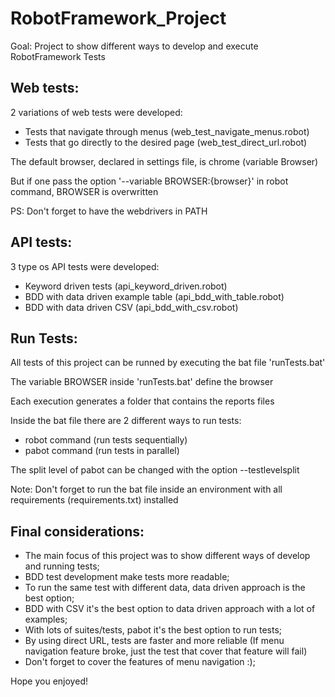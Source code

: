 # RobotFramework_Project

Goal: Project to show different ways to develop and execute RobotFramework Tests


## Web tests:

2 variations of web tests were developed:
- Tests that navigate through menus (web_test_navigate_menus.robot)
- Tests that go directly to the desired page (web_test_direct_url.robot)

The default browser, declared in settings file, is chrome (variable Browser)

But if one pass the option '--variable BROWSER:{browser}' in robot command, BROWSER is overwritten

PS: Don't forget to have the webdrivers in PATH


## API tests:
    
3 type os API tests were developed: 
- Keyword driven tests (api_keyword_driven.robot)
- BDD with data driven example table (api_bdd_with_table.robot)
- BDD with data driven CSV (api_bdd_with_csv.robot)


## Run Tests:

All tests of this project can be runned by executing the bat file 'runTests.bat'

The variable BROWSER inside 'runTests.bat' define the browser

Each execution generates a folder that contains the reports files

Inside the bat file there are 2 different ways to run tests:
- robot command (run tests sequentially)
- pabot command (run tests in parallel)

The split level of pabot can be changed with the option --testlevelsplit

Note: Don't forget to run the bat file inside an environment with all requirements (requirements.txt) installed
    
    
    
## Final considerations:

- The main focus of this project was to show different ways of develop and running tests;
- BDD test development make tests more readable;
- To run the same test with different data, data driven approach is the best option;
- BDD with CSV it's the best option to data driven approach with a lot of examples;
- With lots of suites/tests, pabot it's the best option to run tests;
- By using direct URL, tests are faster and more reliable (If menu navigation feature broke, 
just the test that cover that feature will fail)
- Don't forget to cover the features of menu navigation :);


Hope you enjoyed!


    
